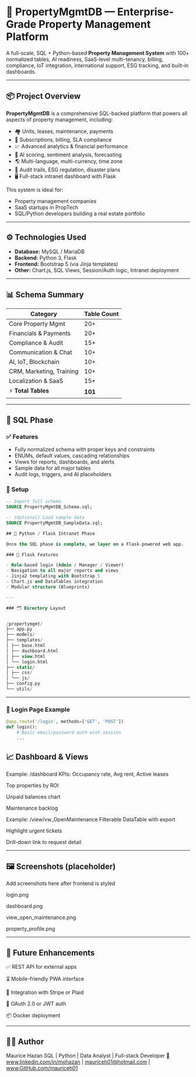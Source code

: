 # 🏢 PropertyMgmtDB — Enterprise-Grade Property Management Platform

A full-scale, SQL + Python-based **Property Management System** with 100+ normalized tables, AI readiness, SaaS-level multi-tenancy, billing, compliance, IoT integration, international support, ESG tracking, and built-in dashboards.

---

## 📦 Project Overview

**PropertyMgmtDB** is a comprehensive SQL-backed platform that powers all aspects of property management, including:

- 🏘️ Units, leases, maintenance, payments
- 🧾 Subscriptions, billing, SLA compliance
- 📈 Advanced analytics & financial performance
- 🧠 AI scoring, sentiment analysis, forecasting
- 🌎 Multi-language, multi-currency, time zone
- 🔐 Audit trails, ESG regulation, disaster plans
- 🖥️ Full-stack intranet dashboard with Flask

This system is ideal for:
- Property management companies
- SaaS startups in PropTech
- SQL/Python developers building a real estate portfolio

---

## ⚙️ Technologies Used

- **Database:** MySQL / MariaDB  
- **Backend:** Python 3, Flask  
- **Frontend:** Bootstrap 5 (via Jinja templates)  
- **Other:** Chart.js, SQL Views, Session/Auth logic, Intranet deployment

---

## 📊 Schema Summary

| Category                  | Table Count |
|---------------------------|-------------|
| Core Property Mgmt        | 20+         |
| Financials & Payments     | 20+         |
| Compliance & Audit        | 15+         |
| Communication & Chat      | 10+         |
| AI, IoT, Blockchain        | 10+         |
| CRM, Marketing, Training  | 10+         |
| Localization & SaaS       | 15+         |
| ⚡ **Total Tables**         | **101**     |

---

## 🧱 SQL Phase

### ✅ Features
- Fully normalized schema with proper keys and constraints
- ENUMs, default values, cascading relationships
- Views for reports, dashboards, and alerts
- Sample data for all major tables
- Audit logs, triggers, and AI placeholders

### 🔨 Setup
```sql
-- Import full schema
SOURCE PropertyMgmtDB_Schema.sql;

-- (Optional) Load sample data
SOURCE PropertyMgmtDB_SampleData.sql;

## 🐍 Python / Flask Intranet Phase

Once the SQL phase is complete, we layer on a Flask-powered web app.

### 🔧 Flask Features

- Role-based login (Admin / Manager / Viewer)  
- Navigation to all major reports and views  
- Jinja2 templating with Bootstrap 5  
- Chart.js and DataTables integration  
- Modular structure (Blueprints)  

---

### 🗂️ Directory Layout


/propertymgmt/
├── app.py
├── models/
├── templates/
│ ├── base.html
│ ├── dashboard.html
│ ├── view.html
│ └── login.html
├── static/
│ ├── css/
│ └── js/
├── config.py
└── utils/

```
---

### 🚪 Login Page Example

```python
@app.route('/login', methods=['GET', 'POST'])
def login():
    # Basic email/password auth with session
    ...
```
## 📈 Dashboard & Views

Example: /dashboard
KPIs: Occupancy rate, Avg rent, Active leases

Top properties by ROI

Unpaid balances chart

Maintenance backlog

Example: /view/vw_OpenMaintenance
Filterable DataTable with export

Highlight urgent tickets

Drill-down link to request detail

---

## 🖼️ Screenshots (placeholder)

Add screenshots here after frontend is styled

login.png

dashboard.png

view_open_maintenance.png

property_profile.png

---

## 🚀 Future Enhancements

✅ REST API for external apps

⏳ Mobile-friendly PWA interface

🔄 Integration with Stripe or Plaid

🔐 OAuth 2.0 or JWT auth

📦 Docker deployment

---

## 👨‍💻 Author
Maurice Hazan
SQL | Python | Data Analyst | Full-stack Developer
📧 www.linkedin.com/in/mohazan | mauriceh01@hotmail.com | www.GitHub.com/mauriceh01 
